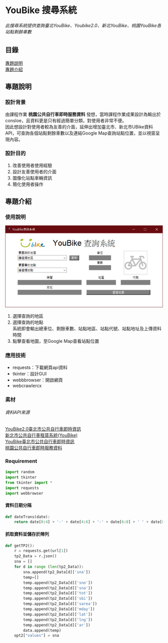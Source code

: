 # YouBike 搜尋系統

###### 此搜尋系統提供查詢臺北YouBike、Youbike2.0、新北YouBike、桃園YouBike各站點剩餘車數


## 目錄
[專題說明]()  
[專題介紹]()


## 專題說明

### 設計背景

由課程作業 **桃園公共自行車即時服務資料** 發想，當時課程作業成果設計為輸出於consloe，且資料更是只有經過簡單分類，對使用者非常不便。  
因此想設計對使用者較為友善的介面，延伸出增加臺北市、新北市UBike資料API，可查詢各個站點剩餘車數以及連結Google Map查詢站點位置，並以視窗呈現內容。

### 設計目的
1. 改善使用者使用經驗
1. 設計友善使用者的介面
1. 圖像化站點車輛資訊
1. 簡化使用者操作

## 專題介紹

### 使用說明
![使用介面](img_readme/main.png)
1. 選擇查詢的地區
2. 選擇查詢的地點  
系統即會輸出總車位、剩餘車數、站點地區、站點代號、站點地址及上傳資料時間
3. 點擊查看地圖，至Google Map查看站點位置  

### 應用技術
* requests：下載網頁api資料
* tkinter：設計GUI
* webbbrowser：開啟網頁
* webcrawlercx

### 素材
###### 資料API來源


[YouBike2.0臺北市公共自行車即時資訊](https://data.gov.tw/dataset/137993)  
[新北市公共自行車租賃系統(YouBike)](https://data.ntpc.gov.tw/datasets/71CD1490-A2DF-4198-BEF1-318479775E8A)  
[YouBike臺北市公共自行車即時資訊](https://data.gov.tw/dataset/128706)  
[桃園公共自行車即時服務資料](https://data.tycg.gov.tw/opendata/datalist/datasetMeta?oid=5ca2bfc7-9ace-4719-88ae-4034b9a5a55c)


### Requirement

```py
import random
import tkinter
from tkinter import *
import requests
import webbrowser
```
#### 資料日期分隔
```py
def dateTrans(date):
    return date[0:4] + '-' + date[4:6] + '-' + date[6:8] + ' ' + date[8:10] + ':' + date[10:12] + ':' + date[12:14]
```
#### 抓取資料並儲存於陣列
```py
def getTP2():
    r = requests.get(url[1])
    tp2_Data = r.json()
    sna = []
    for d in range (len(tp2_Data)):
        sna.append(tp2_Data[d]['sna'])
        temp=[]
        temp.append(tp2_Data[d]['sno'])
        temp.append(tp2_Data[d]['sna'])
        temp.append(tp2_Data[d]['tot'])
        temp.append(tp2_Data[d]['sbi'])
        temp.append(tp2_Data[d]['sarea'])
        temp.append(tp2_Data[d]['mday'])
        temp.append(tp2_Data[d]['lat'])
        temp.append(tp2_Data[d]['lng'])
        temp.append(tp2_Data[d]['ar'])
        data.append(temp)
    opt2["values"] = sna
```

